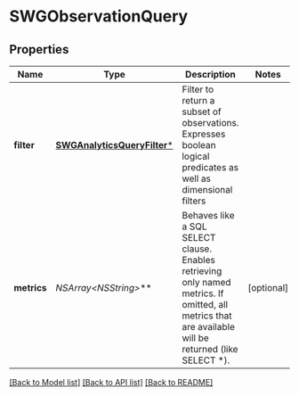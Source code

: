 # SWGObservationQuery

## Properties
Name | Type | Description | Notes
------------ | ------------- | ------------- | -------------
**filter** | [**SWGAnalyticsQueryFilter***](SWGAnalyticsQueryFilter.md) | Filter to return a subset of observations. Expresses boolean logical predicates as well as dimensional filters | 
**metrics** | **NSArray&lt;NSString*&gt;*** | Behaves like a SQL SELECT clause. Enables retrieving only named metrics. If omitted, all metrics that are available will be returned (like SELECT *). | [optional] 

[[Back to Model list]](../README.md#documentation-for-models) [[Back to API list]](../README.md#documentation-for-api-endpoints) [[Back to README]](../README.md)


